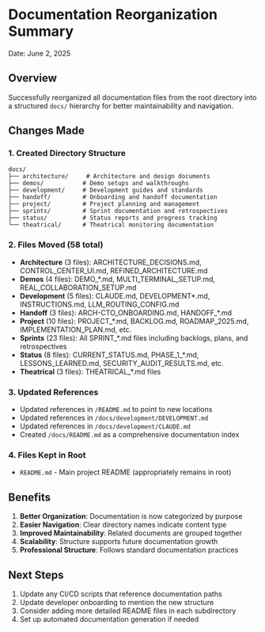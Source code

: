 # Documentation Reorganization Summary

Date: June 2, 2025

## Overview
Successfully reorganized all documentation files from the root directory into a structured `docs/` hierarchy for better maintainability and navigation.

## Changes Made

### 1. Created Directory Structure
```
docs/
├── architecture/     # Architecture and design documents
├── demos/           # Demo setups and walkthroughs
├── development/     # Development guides and standards
├── handoff/         # Onboarding and handoff documentation
├── project/         # Project planning and management
├── sprints/         # Sprint documentation and retrospectives
├── status/          # Status reports and progress tracking
└── theatrical/      # Theatrical monitoring documentation
```

### 2. Files Moved (58 total)
- **Architecture** (3 files): ARCHITECTURE_DECISIONS.md, CONTROL_CENTER_UI.md, REFINED_ARCHITECTURE.md
- **Demos** (4 files): DEMO_*.md, MULTI_TERMINAL_SETUP.md, REAL_COLLABORATION_SETUP.md
- **Development** (5 files): CLAUDE.md, DEVELOPMENT*.md, INSTRUCTIONS.md, LLM_ROUTING_CONFIG.md
- **Handoff** (3 files): ARCH-CTO_ONBOARDING.md, HANDOFF_*.md
- **Project** (10 files): PROJECT_*.md, BACKLOG.md, ROADMAP_2025.md, IMPLEMENTATION_PLAN.md, etc.
- **Sprints** (23 files): All SPRINT_*.md files including backlogs, plans, and retrospectives
- **Status** (8 files): CURRENT_STATUS.md, PHASE_1_*.md, LESSONS_LEARNED.md, SECURITY_AUDIT_RESULTS.md, etc.
- **Theatrical** (3 files): THEATRICAL_*.md files

### 3. Updated References
- Updated references in `/README.md` to point to new locations
- Updated references in `/docs/development/DEVELOPMENT.md`
- Updated references in `/docs/development/CLAUDE.md`
- Created `/docs/README.md` as a comprehensive documentation index

### 4. Files Kept in Root
- `README.md` - Main project README (appropriately remains in root)

## Benefits
1. **Better Organization**: Documentation is now categorized by purpose
2. **Easier Navigation**: Clear directory names indicate content type
3. **Improved Maintainability**: Related documents are grouped together
4. **Scalability**: Structure supports future documentation growth
5. **Professional Structure**: Follows standard documentation practices

## Next Steps
1. Update any CI/CD scripts that reference documentation paths
2. Update developer onboarding to mention the new structure
3. Consider adding more detailed README files in each subdirectory
4. Set up automated documentation generation if needed
